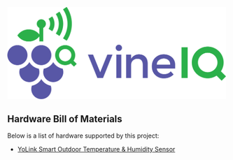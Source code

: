<a href="https://blog.vineiq.io"><img src="vineiq-logo.png" width='500'></a>
## Hardware Bill of Materials
Below is a list of hardware supported by this project:
- [YoLink Smart Outdoor Temperature & Humidity Sensor](https://amzn.to/3TyHqj8)

